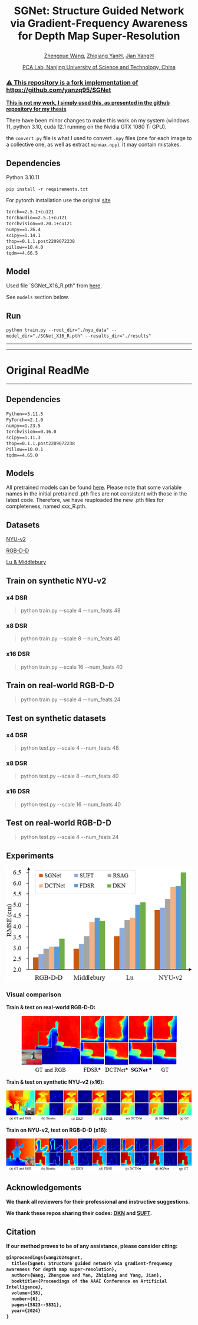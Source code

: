 # <p align="center">SGNet: Structure Guided Network via Gradient-Frequency Awareness for Depth Map Super-Resolution</p>
<p align="center"><a href="https://scholar.google.com/citations?user=VogTuQkAAAAJ&hl=zh-CN">Zhengxue Wang</a>, <a href="https://scholar.google.com/citations?user=hnrkzIEAAAAJ&hl=zh-CN&oi=sra">Zhiqiang Yan✉</a>, <a href="https://scholar.google.com/citations?user=6CIDtZQAAAAJ&hl=zh-CN">Jian Yang✉</p>
<p align="center">PCA Lab, Nanjing University of Science and Technology, China</p>

### ⚠︎ This repository is a fork implementation of https://github.com/yanzq95/SGNet

**<u>This is not my work, I simply used this, as presented in the github repository for my thesis</u>**.

There have been minor changes to make this work on my system (windows 11, python 3.10, cuda 12.1 running on the Nvidia GTX 1080 Ti GPU).

the `convert.py` file is what I used to convert `.npy` files (one for each image to a collective one, as well as extract `minmax.npy`). It may contain mistakes.

## Dependencies

Python 3.10.11

`pip install -r requirements.txt`

For pytorch installation use the original [site](https://pytorch.org/)

```
torch==2.5.1+cu121
torchaudio==2.5.1+cu121
torchvision==0.20.1+cu121
numpy==1.26.4
scipy==1.14.1
thop==0.1.1.post2209072238
pillow==10.4.0
tqdm==4.66.5
```

## Model
Used file `SGNet_X16_R.pth" from [here](https://drive.google.com/drive/folders/17mCRfsNj0f_BNY3viHcR6M1camCVoAb8?usp=sharing).

See `models` section below.

## Run

```
python train.py --root_dir="./nyu_data" --model_dir="./SGNet_X16_R.pth" --results_dir="./results"
```

---
---
# Original ReadMe
---


## Dependencies
```
Python==3.11.5
PyTorch==2.1.0
numpy==1.23.5 
torchvision==0.16.0
scipy==1.11.3
thop==0.1.1.post2209072238
Pillow==10.0.1
tqdm==4.65.0
```

## Models
All pretrained models can be found <a href="https://drive.google.com/drive/folders/17mCRfsNj0f_BNY3viHcR6M1camCVoAb8?usp=sharing">here</a>.
Please note that some variable names in the initial pretrained .pth files are not consistent with those in the latest code. Therefore, we have reuploaded the new .pth files for completeness, named xxx_R.pth.

## Datasets
[NYU-v2](https://drive.google.com/file/d/1osYRaDfMYuyiTkJwDbKl3kHwyevDLsZf/view?usp=sharing)

[RGB-D-D](https://github.com/lingzhi96/RGB-D-D-Dataset)

[Lu & Middlebury](https://web.cecs.pdx.edu/~fliu/project/depth-enhance/)

## Train on synthetic NYU-v2
### x4 DSR
> python train.py --scale 4 --num_feats 48
### x8 DSR
> python train.py --scale 8 --num_feats 40
### x16 DSR
> python train.py --scale 16 --num_feats 40
## Train on real-world RGB-D-D
> python train.py --scale 4 --num_feats 24

## Test on synthetic datasets
### x4 DSR
> python test.py --scale 4 --num_feats 48
### x8 DSR
> python test.py --scale 8 --num_feats 40
### x16 DSR
> python test.py --scale 16 --num_feats 40
## Test on real-world RGB-D-D
> python test.py --scale 4 --num_feats 24


## Experiments

<p align="center">
<img src="figs/histogram.png"/>
</p>

### Visual comparison

<b>Train & test on real-world RGB-D-D: <b/>
<p align="center">
<img src="figs/Patch_RGBDD_Real.png"/>
</p>
<b>Train & test on synthetic NYU-v2 (x16): <b/>
<p align="center">
<img src="figs/Patch_NYU_X16.png"/>
</p>
<b>Train on NYU-v2, test on RGB-D-D (x16): <b/>
<p align="center">
<img src="figs/Patch_RGBDD_X16.png"/>
</p>



## Acknowledgements
We thank all reviewers for their professional and instructive suggestions.

We thank these repos sharing their codes: [DKN](https://github.com/cvlab-yonsei/dkn) and [SUFT](https://github.com/ShiWuxuan/SUFT).


## Citation

If our method proves to be of any assistance, please consider citing:
```
@inproceedings{wang2024sgnet,
  title={Sgnet: Structure guided network via gradient-frequency awareness for depth map super-resolution},
  author={Wang, Zhengxue and Yan, Zhiqiang and Yang, Jian},
  booktitle={Proceedings of the AAAI Conference on Artificial Intelligence},
  volume={38},
  number={6},
  pages={5823--5831},
  year={2024}
}
```

